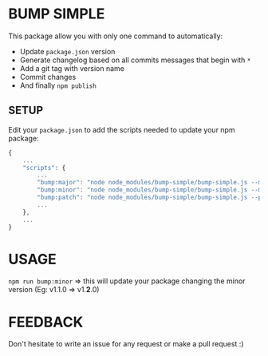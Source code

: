 # BUMP SIMPLE

This package allow you with only one command to automatically:

* Update `package.json` version
* Generate changelog based on all commits messages that begin with `*`
* Add a git tag with version name
* Commit changes
* And finally `npm publish`

## SETUP

Edit your `package.json` to add the scripts needed to update your npm package:

``` javascript
{
    ...
    "scripts": {
        ...
        "bump:major": "node node_modules/bump-simple/bump-simple.js --major", // update to major version
        "bump:minor": "node node_modules/bump-simple/bump-simple.js --minor", //   #    #  minor   #
        "bump:patch": "node node_modules/bump-simple/bump-simple.js --patch", //   #    #  patch   #
        ...
    },
    ...
}
```

# USAGE

`npm run bump:minor` =>  this will update your package changing the minor version (Eg: v1.1.0 => v1.**2**.0)

# FEEDBACK

Don't hesitate to write an issue for any request or make a pull request :)
